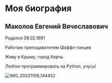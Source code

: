 # Моя биография

## Маколов Евгений Вячеславович

Родился 08.02.1991

Работаю преподавателем Шаффл-танцев

Живу в Крыму, город Керчь

Люблю программировать на Python, учусь!

![IMG_20221109_144452](https://user-images.githubusercontent.com/122947608/214641740-f3608afe-c196-4d92-bac0-b2c4e6153160.jpg)
